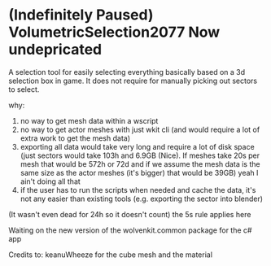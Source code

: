 # (Indefinitely Paused) VolumetricSelection2077 Now undepricated
A selection tool for easily selecting everything basically based on a 3d selection box in game.
It does not require for manually picking out sectors to select.

why:
1. no way to get mesh data within a wscript
2. no way to get actor meshes with just wkit cli (and would require a lot of extra work to get the mesh data)
3. exporting all data would take very long and require a lot of disk space (just sectors would take 103h and 6.9GB (Nice). If meshes take 20s per mesh that would be 572h or 72d and if we assume the mesh data is the same size as the actor meshes (it's bigger) that would be 39GB) yeah I ain't doing all that
4. if the user has to run the scripts when needed and cache the data, it's not any easier than existing tools (e.g. exporting the sector into blender)

(It wasn't even dead for 24h so it doesn't count) the 5s rule applies here

Waiting on the new version of the wolvenkit.common package for the c# app

Credits to: keanuWheeze for the cube mesh and the material